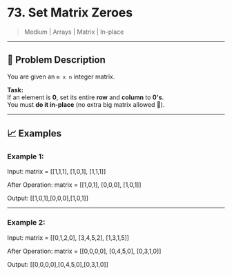 # 73. Set Matrix Zeroes

> Medium | Arrays | Matrix | In-place

---

## 📝 Problem Description

You are given an `m x n` integer matrix.

**Task:**  
If an element is **0**, set its entire **row** and **column** to **0's**.  
You must **do it in-place** (no extra big matrix allowed 🚫).

---

## 📈 Examples

### Example 1:

Input: matrix = [[1,1,1], [1,0,1], [1,1,1]]

After Operation: matrix = [[1,0,1], [0,0,0], [1,0,1]]

Output: [[1,0,1],[0,0,0],[1,0,1]]


---

### Example 2:

Input: matrix = [[0,1,2,0], [3,4,5,2], [1,3,1,5]]

After Operation: matrix = [[0,0,0,0], [0,4,5,0], [0,3,1,0]]

Output: [[0,0,0,0],[0,4,5,0],[0,3,1,0]]
